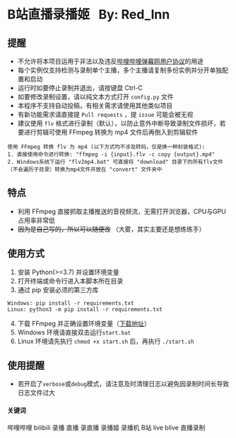 # B站直播录播姬 &nbsp; By: Red_lnn

## 提醒
- 不允许将本项目运用于非法以及违反[哔哩哔哩弹幕网用户协议](https://www.bilibili.com/blackboard/topic/activity-cn8bxPLzz.html)的用途
- 每个实例仅支持检测与录制单个主播，多个主播请复制多份实例并分开单独配置和启动
- 运行时如要停止录制并退出，请按键盘 Ctrl-C
- 如要修改录制设置，请以纯文本方式打开 `config.py` 文件
- 本程序不支持自动投稿，有相关需求请使用其他类似项目
- 有新功能需求请直接提 `Pull requests` ，提 `issue` 可能会被无视
- 建议使用 `flv` 格式进行录制（默认），以防止意外中断导致录制文件损坏，若要进行剪辑可使用 FFmpeg 转换为 mp4 文件后再倒入到剪辑软件  
```
使用 FFmpeg 转换 flv 为 mp4 (以下方式均不涉及转码，仅是换一种封装格式):
1. 直接使用命令进行转换: "ffmpeg -i {input}.flv -c copy {output}.mp4"
2. Windows系统下运行 "flv2mp4.bat" 可直接将 "download" 目录下的所有flv文件（不会遍历子目录）转换为mp4文件并放在 "convert" 文件夹中
```

## 特点
- 利用 FFmpeg 直接抓取主播推送的音视频流，无需打开浏览器，CPU与GPU占用率非常低
- ~~因为是自己写的，所以可以随便改~~ （大雾，其实主要还是想练练手）

## 使用方式
1. 安装 Python(>=3.7) 并设置环境变量
2. 打开终端或命令行进入本脚本所在目录
3. 通过 pip 安装必须的第三方库
```
Windows: pip install -r requirements.txt
Linux: python3 -m pip install -r requirements.txt
```
4. 下载 FFmpeg 并正确设置环境变量（[下载地址](http://www.ffmpeg.org/download.html)）
6. Windows 环境请直接双击运行`start.bat`
7. Linux 环境请先执行 `chmod +x start.sh` 后，再执行 `./start.sh`

## 使用提醒
- 若开启了`verbose`或`debug`模式，请注意及时清理日志以避免因录制时间长导致日志文件过大

#### 关键词
哔哩哔哩 bilibili 录播 直播 录直播 录播姬 录播机 B站 live blive 直播录制
